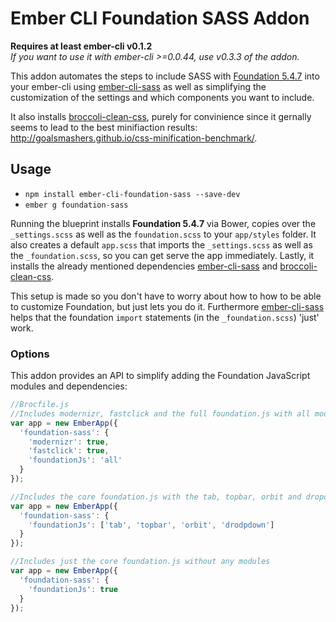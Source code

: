 # Ember CLI Foundation SASS Addon
**Requires at least ember-cli v0.1.2**  
*If you want to use it with ember-cli >=0.0.44, use v0.3.3 of the addon.*

This addon automates the steps to include SASS with [Foundation 5.4.7](https://github.com/zurb/foundation) into your ember-cli using [ember-cli-sass](https://github.com/aexmachina/ember-cli-sass) as well as simplifying the customization of the settings and which components you want to include.

It also installs [broccoli-clean-css](https://github.com/shinnn/broccoli-clean-css), purely for convinience since it gernally seems to lead to the best minifiaction results: http://goalsmashers.github.io/css-minification-benchmark/.

## Usage

* `npm install ember-cli-foundation-sass --save-dev`
* `ember g foundation-sass`

Running the blueprint installs **Foundation 5.4.7** via Bower, copies over the `_settings.scss` as well as the `foundation.scss` to your `app/styles` folder.
It also creates a default `app.scss` that imports the `_settings.scss` as well as the `_foundation.scss`, so you can get serve the app immediately. Lastly, it installs the already mentioned dependencies [ember-cli-sass](https://github.com/aexmachina/ember-cli-sass) and [broccoli-clean-css](https://github.com/shinnn/broccoli-clean-css).

This setup is made so you don't have to worry about how to how to be able to customize Foundation, but just lets you do it. Furthermore [ember-cli-sass](https://github.com/aexmachina/ember-cli-sass) helps that the foundation `import` statements (in the `_foundation.scss`) 'just' work.


### Options

This addon provides an API to simplify adding the Foundation JavaScript modules and dependencies:

```js
//Brocfile.js
//Includes modernizr, fastclick and the full foundation.js with all modules
var app = new EmberApp({
  'foundation-sass': {
    'modernizr': true,
    'fastclick': true,
    'foundationJs': 'all'
  }
});

//Includes the core foundation.js with the tab, topbar, orbit and dropdown module
var app = new EmberApp({
  'foundation-sass': {
    'foundationJs': ['tab', 'topbar', 'orbit', 'drodpdown']
  }
});

//Includes just the core foundation.js without any modules
var app = new EmberApp({
  'foundation-sass': {
    'foundationJs': true
  }
});
```